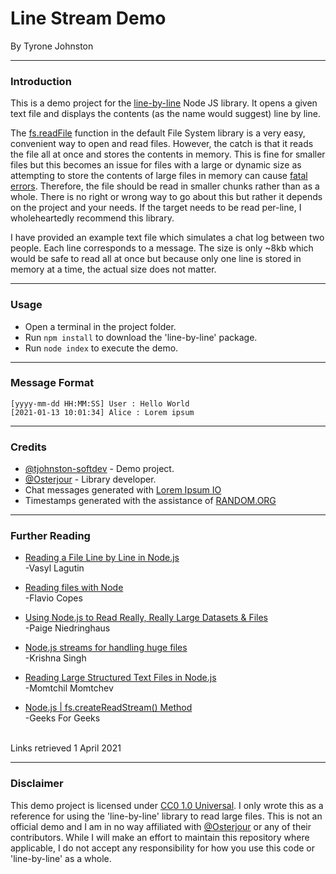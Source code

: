 # Line Stream Demo
By Tyrone Johnston

---

### Introduction
This is a demo project for the [line-by-line](https://www.npmjs.com/package/line-by-line) Node JS library. It opens a given text file and displays the contents (as the name would suggest) line by line.

The [fs.readFile](https://nodejs.org/api/fs.html#fs_fs_readfile_path_options_callback) function in the default File System library is a very easy, convenient way to open and read files. However, the catch is that it reads the file all at once and stores the contents in memory. This is fine for smaller files but this becomes an issue for files with a large or dynamic size as attempting to store the contents of large files in memory can cause [fatal errors](https://blog.asayer.io/javascript-heap-out-of-memory-error). Therefore, the file should be read in smaller chunks rather than as a whole. There is no right or wrong way to go about this but rather it depends on the project and your needs. If the target needs to be read per-line, I wholeheartedly recommend this library.

I have provided an example text file which simulates a chat log between two people. Each line corresponds to a message. The size is only ~8kb which would be safe to read all at once but because only one line is stored in memory at a time, the actual size does not matter.

---

### Usage
* Open a terminal in the project folder.
* Run `npm install` to download the 'line-by-line' package.
* Run `node index` to execute the demo.

---

### Message Format

```
[yyyy-mm-dd HH:MM:SS] User : Hello World
[2021-01-13 10:01:34] Alice : Lorem ipsum
```

---

### Credits
* [@tjohnston-softdev](https://github.com/tjohnston-softdev) - Demo project.
* [@Osterjour](https://github.com/Osterjour) - Library developer.
* Chat messages generated with [Lorem Ipsum IO](https://loremipsum.io)
* Timestamps generated with the assistance of [RANDOM.ORG](https://www.random.org/)

---

### Further Reading
* [Reading a File Line by Line in Node.js](https://stackabuse.com/reading-a-file-line-by-line-in-node-js/)   
\-Vasyl Lagutin

* [Reading files with Node](https://flaviocopes.com/node-reading-files/)   
\-Flavio Copes

* [Using Node.js to Read Really, Really Large Datasets & Files](https://itnext.io/using-node-js-to-read-really-really-large-files-pt-1-d2057fe76b33)   
\-Paige Niedringhaus

* [Node.js streams for handling huge files](https://medium.com/@searchkisu/node-js-streams-for-handling-huge-files-3e5781f0c35d)   
\-Krishna Singh

* [Reading Large Structured Text Files in Node.js](https://medium.com/swlh/reading-large-structured-text-files-in-node-js-7c4c4b84332b)   
\-Momtchil Momtchev

* [Node.js | fs.createReadStream\(\) Method](https://www.geeksforgeeks.org/node-js-fs-createreadstream-method/)   
\-Geeks For Geeks

\
Links retrieved 1 April 2021

---

### Disclaimer
This demo project is licensed under [CC0 1.0 Universal](https://creativecommons.org/publicdomain/zero/1.0/). I only wrote this as a reference for using the 'line-by-line' library to read large files. This is not an official demo and I am in no way affiliated with [@Osterjour](https://github.com/Osterjour) or any of their contributors. While I will make an effort to maintain this repository where applicable, I do not accept any responsibility for how you use this code or 'line-by-line' as a whole.
